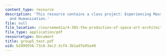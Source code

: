 ```yaml
---
content_type: resource
description: 'This resource contains a class project: Experiencing Mass Ave: Orientation
  and Humanization.'
file: null
file_location: /coursemedia/4-303-the-production-of-space-art-architecture-and-urbanism-in-dialogue-fall-2006/b289955673c83ec23cf43b1ad7e95a49_group5_text.pdf
file_type: application/pdf
resourcetype: Document
title: group5_text.pdf
uid: b2899556-73c8-3ec2-3cf4-3b1ad7e95a49
---
```


